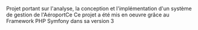 Projet portant sur l'analyse, la conception et l'implémentation d'un système de gestion de l'AéroportCe 
Ce projet a été mis en oeuvre grâce  au Framework PHP Symfony dans sa version 3
